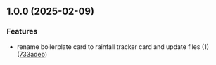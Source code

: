 ## 1.0.0 (2025-02-09)

### Features

* rename boilerplate card to rainfall tracker card and update files (1) ([733adeb](https://github.com/DidacChaves/rainfall-tracker-card/commit/733adebeb164a228eb013f07da85bc911e97fc41))
